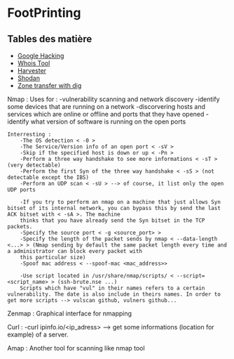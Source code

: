 # FootPrinting

## Tables des matière
 - [Google Hacking](#Google-Hacking)
 - [Whois Tool](#Whois-tool)
 - [Harvester](#Harvester)
 - [Shodan](#Shodan)
 - [Zone transfer with dig](#Zone-transfer-with-dig)
 
Nmap :
	Uses for :
		-vulnerability scanning and network discovery
		-identify some devices that are running on a network
		-discorvering hosts and services which are online or offline and ports that they have opened
		-identify what version of software is running on the open ports

	Interresting :
		-The OS detection < -0 >
		-The Service/Version info of an open port < -sV >
		-Skip if the specified host is down or up < -Pn >
		-Perform a three way handshake to see more informations < -sT > (very detectable)
		-Perform the first Syn of the three way handshake < -sS > (not detectable except the IBS)
		-Perform an UDP scan < -sU > --> of course, it list only the open UDP ports

		-If you try to perform an nmap on a machine that just allows Syn bitset of its internal network, you can bypass this by send the last ACK bitset with < -sA >. The machine
		thinks that you have already send the Syn bitset in the TCP packets.
		-Specify the source port < -g <source_port> >
		-Specify the length of the packet sends by nmap < --data-length <...> > (Nmap sending by default the same packet length every time and a administrator can block every packet with
		this particular size)
		-Spoof mac address < --spoof-mac <mac_address>>

		-Use script located in /usr/share/nmap/scripts/ < --script=<script_name> > (ssh-brute.nse ...)
		Scripts which have "vul" in their names refers to a certain vulnerability. The date is also include in theirs names. In order to get more scripts --> vulscan github, vulners github...  
		
Zenmap :
	Graphical interface for nmapping


Curl :
	-curl ipinfo.io/<ip_adress> --> get some informations (location for example) of a server.

Amap : 
	Another tool for scanning like nmap tool

